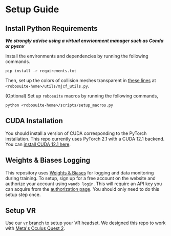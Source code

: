 # Setup Guide

## Install Python Requirements
_**We strongly advise using a virtual envrionment manager such as Conda or pyenv**_

Install the environments and dependencies by running the following commands.
```
pip install -r requirements.txt
```
Then, set up the colors of collision meshes transparent in [these lines](https://github.com/ARISE-Initiative/robosuite/blob/eb01e1ffa46f1af0a3aa3ac363d5e63097a6cbcc/robosuite/utils/mjcf_utils.py#L18C39-L18C39) at `<robosuite-home>/utils/mjcf_utils.py`.

(Optional) Set up `robosuite` macros by running the following commands,
```
python <robosuite-home>/scripts/setup_macros.py
```

## CUDA Installation
You should install a version of CUDA corresponding to the PyTorch installation. This repo currently uses PyTorch 2.1
with a CUDA 12.1 backend. You can [install CUDA 12.1 here](https://developer.nvidia.com/cuda-12-1-0-download-archive?target_os=Linux&target_arch=x86_64&Distribution=Ubuntu&target_version=22.04&target_type=deb_network).

## Weights & Biases Logging
This repository uses [Weights & Biases](https://wandb.ai/) for logging and data monitoring during training. To setup,
sign up for a free account on the website and authorize your account using `wandb login`. This will require an API key
you can acquire from the [authorization page](https://wandb.ai/authorize). You should only need to do this setup step once.

## Setup VR
Use our [`vr` branch](https://github.com/UT-Austin-RPL/TRILL/tree/vr) to setup your VR headset. We designed this repo to work with [Meta's Oculus Quest 2](https://www.meta.com/quest/products/quest-2). 
